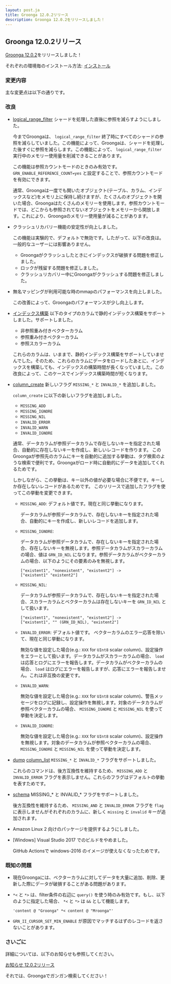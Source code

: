 ```yaml
---
layout: post.ja
title: Groonga 12.0.2リリース
description: Groonga 12.0.2をリリースしました！
---
```


## Groonga 12.0.2リリース

[Groonga 12.0.2](/ja/docs/news.html#release-12-0-2)をリリースしました！

それぞれの環境毎のインストール方法: [インストール](/ja/docs/install.html)

### 変更内容

主な変更点は以下の通りです。

### 改良

* [logical_range_filter](/ja/docs/reference/commands/logical_range_filter.html) シャードを処理した直後に参照を減らすようにしました。

  今までGroongaは、 ``logical_range_filter`` 終了時にすべてのシャードの参照を減らしていました。この機能によって、Groongaは、シャードを処理した後すぐに参照を減らします。この機能によって、 ``logical_range_filter`` 実行中のメモリー使用量を削減できることがあります。

  この機能は参照カウントモードのときのみ有効です。 ``GRN_ENABLE_REFERENCE_COUNT=yes`` と設定することで、参照カウントモードを有効にできます。

  通常、Groongaは一度でも開いたオブジェクト(テーブル、カラム、インデックスなど)をメモリ上に保持し続けますが、たくさんのオブジェクトを開いた場合、Groongaはたくさんのメモリーを使用します。参照カウントモードでは、どこからも参照されてないオブジェクトをメモリーから開放します。これにより、Groongaのメモリー使用量が減ることがあります。

* クラッシュリカバリー機能の安定性が向上しました。

  この機能は実験的で、デフォルトで無効です。したがって、以下の改良は。一般的なユーザーには影響ありません。

    * Groongaがクラッシュしたときにインデックスが破損する問題を修正しました。
    * ロックが残留する問題を修正しました。
    * クラッシュリカバリー中にGroongaがクラッシュする問題を修正しました。

* 無名マッピングが利用可能な時のmmapのパフォーマンスを向上しました。

  この改善によって、Groongaのパフォーマンスが少し向上します。

* [インデックス構築](/ja/docs/reference/indexing.html) 以下のタイプのカラムで静的インデックス構築をサポートしました。サポートしました。

  * 非参照重み付きベクターカラム
  * 参照重み付きベクターカラム
  * 参照スカラーカラム

  これらのカラムは、いままで、静的インデックス構築をサポートしていませんでした。そのため、これらのカラムにデータをロードしたあとに、インデックスを構築しても、インデックスの構築時間が長くなっていました。この改良によって、このケースでインデックス構築時間が短くなります。

* [column_create](/ja/docs/reference/commands/column_create.html) 新しいフラグ ``MISSING_*`` と ``INVALID_*`` を追加しました。

  ``column_create`` に以下の新しいフラグを追加しました。

    * ``MISSING_ADD``
    * ``MISSING_IGNORE``
    * ``MISSING_NIL``
    * ``INVALID_ERROR``
    * ``INVALID_WARN``
    * ``INVALID_IGNORE``

  通常、データカラムが参照データカラムで存在しないキーを指定された場合、自動的に存在しないキーを作成し、新しいレコードを作ります。
  このGroongaが参照先のカラムにキーを自動的に追加する挙動は、タグ検索のような検索で便利です。Groongaがロード時に自動的にデータを追加してくれるためです。

  しかしながら、この挙動は、キー以外の値が必要な場合に不便です。キーしか存在しないレコードがあるためです。
  このリリースで追加したフラグを使ってこの挙動を変更できます。

    * ``MISSING_ADD``: デフォルト値です。現在と同じ挙動になります。

      データカラムが参照データカラムで、存在しないキーを指定された場合、自動的にキーを作成し、新しいレコードを追加します。

    * ``MISSING_IGNORE``:

      データカラムが参照データカラムで、存在しないキーを指定された場合、存在しないキーを無視します。参照データカラムがスカラーカラムの場合、値は ``GRN_ID_NIL`` になります。参照データカラムがベクターカラムの場合、以下のようにその要素のみを無視します。

      ```
      ["existent1", "nonexistent", "existent2"] ->
      ["existent1" "existent2"]
      ```

    * ``MISSING_NIL``:

      データカラムが参照データカラムで、存在しないキーを指定された場合、スカラーカラムとベクターカラムは存在しないキーを ``GRN_ID_NIL`` として扱います。

      ```
      ["existent1", "nonexistent", "existent2"] ->
      ["existent1", "" (GRN_ID_NIL), "existent2"]
      ```

    * ``INVALID_ERROR``: デフォルト値です。 ベクターカラムのエラー応答を除いて、現在と同じ挙動になります。

      無効な値を設定した場合(e.g.: ``XXX`` for ``UInt8`` scalar column)、設定操作をエラーとして扱います。データカラムがスカラーカラムの場合、 ``load`` は応答とログにエラーを報告します。データカラムがベクターカラムの場合、 ``load`` はログにエラーを報告しますが、応答にエラーを報告しません。これは非互換の変更です。

    * ``INVALID_WARN``:

      無効な値を設定した場合(e.g.: ``XXX`` for ``UInt8`` scalar column)、警告メッセージをログに記録し、設定操作を無視します。対象のデータカラムが参照ベクターカラムの場合、 ``MISSING_IGNORE`` と ``MISSING_NIL`` を使って挙動を決定します。

    * ``INVALID_IGNORE``:

      無効な値を設定した場合(e.g.: ``XXX`` for ``UInt8`` scalar column)、設定操作を無視します。対象のデータカラムが参照ベクターカラムの場合、 ``MISSING_IGNORE`` と ``MISSING_NIL`` を使って挙動を決定します。

* [dump](/ja/docs/reference/commands/dump.html) [column_list](/ja/docs/reference/commands/column_list.html) ``MISSING_*`` と ``INVALID_*`` フラグをサポートしました。

  これらのコマンドは、後方互換性を維持するため、 ``MISSING_ADD`` と ``INVALID_ERROR`` フラグを表示しません。これらのフラグはデフォルトの挙動を表すためです。

* [schema](/ja/docs/reference/commands/schema.html) MISSING_* と INVALID_* フラグをサポートしました。

  後方互換性を維持するため、 ``MISSING_AND`` と ``INVALID_ERROR`` フラグを ``flag`` に表示しませんがそれぞれのカラムに、新しく ``missing`` と ``invalid`` キーが追加されます。

* Amazon Linux 2 向けのパッケージを提供するようにしました。

* [Windows] Visual Studio 2017 でのビルドをやめました。

  GitHub Actionsで windows-2016 のイメージが使えなくなったためです。

### 既知の問題

* 現在Groongaには、ベクターカラムに対してデータを大量に追加、削除、更新した際にデータが破損することがある問題があります。

* ``*<`` と ``*>`` は、filter条件の右辺に ``query()`` を使う時のみ有効です。もし、以下のように指定した場合、 ``*<`` と ``*>`` は ``&&`` として機能します。

  ```
  'content @ "Groonga" *< content @ "Mroonga"'
  ```

* ``GRN_II_CURSOR_SET_MIN_ENABLE`` が原因でマッチするはずのレコードを返さないことがあります。

### さいごに

詳細については、以下のお知らせも参照してください。

[お知らせ 12.0.2リリース](/ja/docs/news.html#release-12-0-2)

それでは、Groongaでガンガン検索してください！
